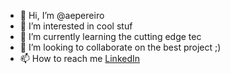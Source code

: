 - 👋 Hi, I’m @aepereiro
- 👀 I’m interested in cool stuf
- 🌱 I’m currently learning the cutting edge tec
- 💞️ I’m looking to collaborate on the best project ;)
- 📫 How to reach me [LinkedIn](https://www.linkedin.com/in/antonio-pereiro/)

